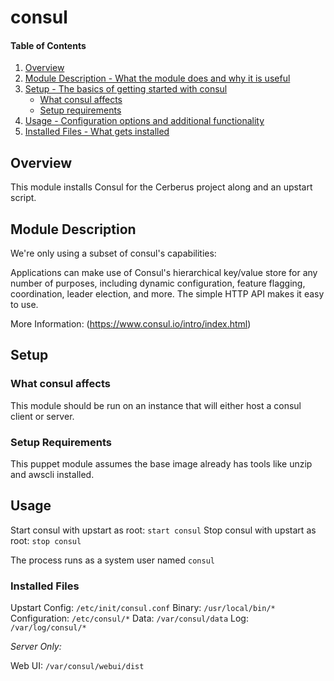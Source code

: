 # consul

#### Table of Contents

1. [Overview](#overview)
2. [Module Description - What the module does and why it is useful](#module-description)
3. [Setup - The basics of getting started with consul](#setup)
    * [What consul affects](#what-consul-affects)
    * [Setup requirements](#setup-requirements)
4. [Usage - Configuration options and additional functionality](#usage)
5. [Installed Files - What gets installed](#installed-files)

## Overview

This module installs Consul for the Cerberus project along and an upstart script.

## Module Description

We're only using a subset of consul's capabilities:

Applications can make use of Consul's hierarchical key/value store for any number of purposes, 
including dynamic configuration, feature flagging, coordination, leader election, and more. 
The simple HTTP API makes it easy to use.

More Information: (https://www.consul.io/intro/index.html)

## Setup

### What consul affects

This module should be run on an instance that will either host a consul client or server.

### Setup Requirements 

This puppet module assumes the base image already has tools like unzip and awscli installed.

## Usage

Start consul with upstart as root: `start consul`
Stop consul with upstart as root: `stop consul`

The process runs as a system user named `consul`

### Installed Files

Upstart Config: `/etc/init/consul.conf`
Binary: `/usr/local/bin/*`
Configuration: `/etc/consul/*`
Data: `/var/consul/data`
Log: `/var/log/consul/*`

*Server Only:*

Web UI: `/var/consul/webui/dist`